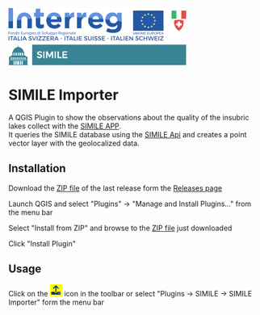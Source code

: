 ![Logo](logo.png)

# SIMILE Importer
 
A QGIS Plugin to show the observations about the quality of the insubric lakes collect with the [SIMILE APP](https://github.com/interreg-simile/simile-app).<br/>
It queries the SIMILE database using the [SIMILE Api](https://api-simile.como.polimi.it/v1/docs) and creates a point vector layer with the geolocalized data.

## Installation

Download the [ZIP file](https://github.com/PhDGeomatic/SIMILE-importer/releases/download/1.0.0/simile_importer_v1.0.0.zip) of the last release form the [Releases page](https://github.com/PhDGeomatic/SIMILE-importer/releases) 

Launch QGIS and select "Plugins" -> "Manage and Install Plugins..." from the menu bar

Select "Install from ZIP" and browse to the [ZIP file](https://github.com/PhDGeomatic/SIMILE-importer/releases/download/1.0.0/simile_importer_v1.0.0.zip) just downloaded

Click "Install Plugin"

## Usage

Click on the ![icon](icon.png) icon in the toolbar or select "Plugins -> SIMILE -> SIMILE Importer" form the menu bar
